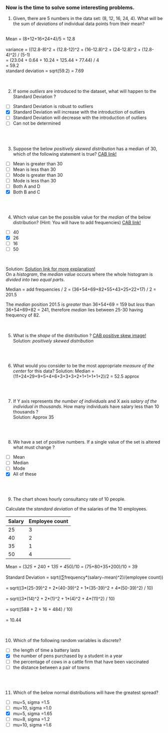 ### Now is the time to solve some interesting problems.

1. Given, there are 5 numbers in the data set: (8, 12, 16, 24, 4). What will be the sum of *deviations* of individual data points from their mean? <br/>
<br/>
Mean = (8+12+16+24+4)/5 = 12.8 <br/>
<br/>
variance = ((12.8-8)^2 + (12.8-12)^2 + (16-12.8)^2 + (24-12.8)^2 + (12.8-4)^2) / (5-1)<br/>
		 = (23.04 + 0.64 + 10.24 + 125.44 + 77.44) / 4 <br/>
		 = 59.2
<br/>
standard deviation = sqrt(59.2) = 7.69 <br/>
<br/>
<br/>

2. If some *outliers* are introduced to the dataset, what will happen to the Standard Deviation ? 
 
- [ ] Standard Deviation is robust to outliers
- [X] Standard Deviation will increase with the introduction of outliers
- [ ] Standard Deviation will decrease with the introduction of outliers
- [ ] Can not be determined <br/>
<br/>
<br/>

3. Suppose the below *positively skewed distribution* has a median of 30, which of the following statement is true? [CAB link!](https://i0.wp.com/dsft.code-data-ai.com/wp-content/uploads/2019/12/1-stat-11.jpg?w=402&ssl=1)

- [ ] Mean is greater than 30
- [ ] Mean is less than 30
- [ ] Mode is greater than 30
- [ ] Mode is less than 30
- [ ] Both A and D
- [X] Both B and C<br/>
<br/>
<br/>

4. Which value can be the possible value for the *median* of the below distribution? (Hint: You will have to add frequencies) [CAB link!](https://i0.wp.com/dsft.code-data-ai.com/wp-content/uploads/2019/12/1-stat-12.jpg?w=328&ssl=1)

- [ ] 40
- [X] 26
- [ ] 16
- [ ] 50 <br/>
<br>

Solution: [Solution link for more explanation!](https://math.stackexchange.com/questions/2591946/how-to-find-median-from-a-histogram)<br/>
On a *histogram*, the *median value* occurs where the whole histogram is *divided into two equal parts*.<br/>

Median = add frequencies / 2 = (36+54+69+82+55+43+25+22+17) / 2
	   = 201.5 
<br/>

The *median* position 201.5 is *greater* than 36+54+69 = 159 but *less* than 36+54+69+82 = 241, therefore *median* lies between 25-30 having frequency of 82.<br/>
<br/>
<br/>

5. What is the *shape* of the distribution ? [CAB positive skew image!](https://i1.wp.com/dsft.code-data-ai.com/wp-content/uploads/2019/12/1-stat-13.jpg?w=544&ssl=1)<br/>
Solution: *positively skewed distribution*<br/>
<br/>
<br/>

6. What would you consider to be the most appropriate *measure of the center* for this data?
Solution: Median = (11+24+29+9+5+4+6+3+3+3+2+1+1+1+1+2)/2 = 52.5 approx <br/>
<br/>
<br/>

7. If Y axis represents *the number of individuals* and X axis *salary of the individual in thousands*. How many individuals have salary less than 10 thousands ?<br/>
Solution: Approx 35 <br/>
<br/>
<br/>

8. We have a set of positive numbers. If a single value of the set is altered what must change ? <br/>

- [ ] Mean
- [ ] Median
- [ ] Mode
- [X] All of these<br/>
<br/>
<br/>

9. The chart shows hourly consultancy rate of 10 people. 

Calculate the *standard deviation* of the salaries of the 10 employees.

Salary | Employee count
------ | -------------
   25  |         3
   40  |         2
   35  |         1
   50  |         4

Mean = (3*25 + 2*40 + 1*35 + 4*50)/10 = (75+80+35+200)/10 = 39 <br/>
<br/>
Standard Deviation = sqrt((∑frequency*(salary−mean)^2)/(employee count))<br/>
<br/>
				   = sqrt((3*(25-39)^2 + 2*(40-39)^2 + 1*(35-39)^2 + 4*(50-39)^2) / 10)<br/>
<br/>
				   = sqrt((3*(14)^2 + 2*(1)^2 + 1*(4)^2 + 4*(11)^2) / 10)<br/>
<br/>
				   = sqrt((588 + 2 + 16 + 484) / 10)<br/>
<br/>
				   = 10.44<br/>
<br/>
<br/>

10.  Which of the following random variables is *discrete*?

- [ ] the length of time a battery lasts
- [X] the number of pens purchased by a student in a year
- [ ] the percentage of cows in a cattle firm that have been vaccinated
- [ ] the distance between a pair of towns<br/>
<br/>
<br/>

11. Which of the below normal distributions will have the greatest spread?


- [ ] mu=5,  sigma =1.5
- [ ] mu=10, sigma =1.0
- [X] mu=5,  sigma =1.65
- [ ] mu=8,  sigma =1.2
- [ ] mu=10, sigma =1.6<br/>
<br/>
<br/>